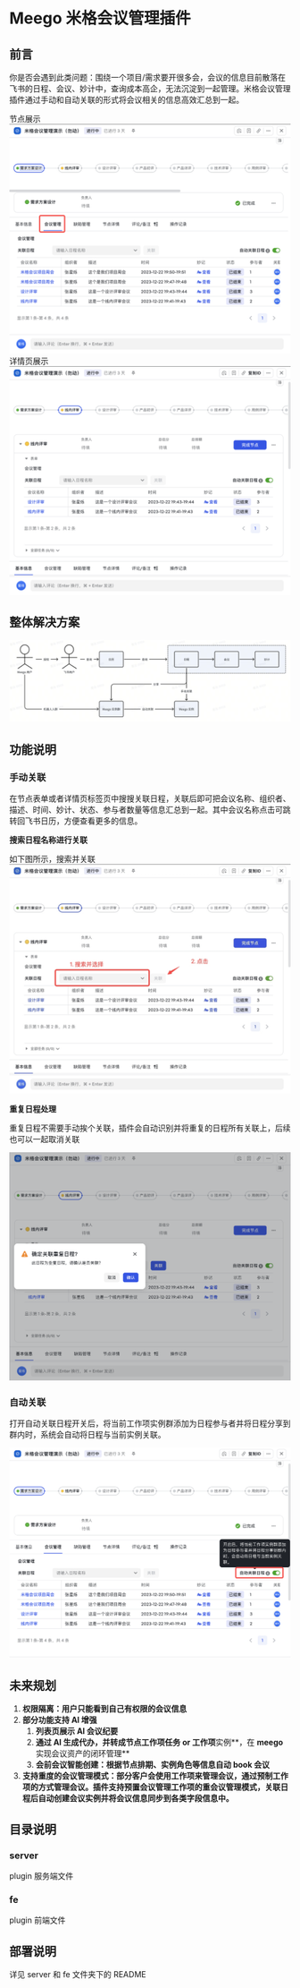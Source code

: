 # Meego 米格会议管理插件

## 前言

你是否会遇到此类问题：围绕一个项目/需求要开很多会，会议的信息目前散落在飞书的日程、会议、妙计中，查询成本高企，无法沉淀到一起管理。米格会议管理插件通过手动和自动关联的形式将会议相关的信息高效汇总到一起。

节点展示
![alt text](https://raw.githubusercontent.com/jimu5/meego_meeting_plugin/main/docs/img/1.png)
详情页展示
![alt text](https://raw.githubusercontent.com/jimu5/meego_meeting_plugin/main/docs/img/2.png)

## 整体解决方案

![alt text](https://raw.githubusercontent.com/jimu5/meego_meeting_plugin/main/docs/img/3.png)

## 功能说明

### 手动关联

在节点表单或者详情页标签页中搜搜关联日程，关联后即可把会议名称、组织者、描述、时间、妙计、状态、参与者数量等信息汇总到一起。其中会议名称点击可跳转回飞书日历，方便查看更多的信息。

**搜索日程名称进行关联**

如下图所示，搜索并关联
![alt text](https://raw.githubusercontent.com/jimu5/meego_meeting_plugin/main/docs/img/4.jpeg)

**重复日程处理**

重复日程不需要手动挨个关联，插件会自动识别并将重复的日程所有关联上，后续也可以一起取消关联

![alt text](https://raw.githubusercontent.com/jimu5/meego_meeting_plugin/main/docs/img/5.png)

### 自动关联

打开自动关联日程开关后，将当前工作项实例群添加为日程参与者并将日程分享到群内时，系统会自动将日程与当前实例关联。

![alt text](https://raw.githubusercontent.com/jimu5/meego_meeting_plugin/main/docs/img/6.png)

## 未来规划

1. **权限隔离：用户只能看到自己有权限的会议信息**
2. **部分功能支持 **AI** 增强**
   1. **列表页展示 AI 会议纪要**
   2. **通过 AI 生成代办，并转成节点工作项任务 or 工作项**实例**，在 **meego** 实现会议资产的闭环管理**
   3. **会前会议智能创建：根据节点排期、实例角色等信息自动 book 会议**
3. **支持重度的会议管理模式：部分客户会使用工作项来管理会议，通过预制工作项的方式管理会议。插件支持预置会议管理工作项的重会议管理模式，关联日程后自动创建会议实例并将会议信息同步到各类字段信息中。**

## 目录说明

### server

plugin 服务端文件

### fe

plugin 前端文件

## 部署说明

详见 server 和 fe 文件夹下的 README
